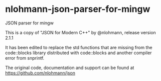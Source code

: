 # nlohmann-json-parser-for-mingw
JSON parser for mingw

This is a copy of "JSON for Modern C++" by @nlohmann, release version 2.1.1

It has been edited to replace the std functions that are missing from the code::blocks library distributed with code::blocks
and another compiler error from snprintf.

The original code, documentation and support can be found at https://github.com/nlohmann/json


